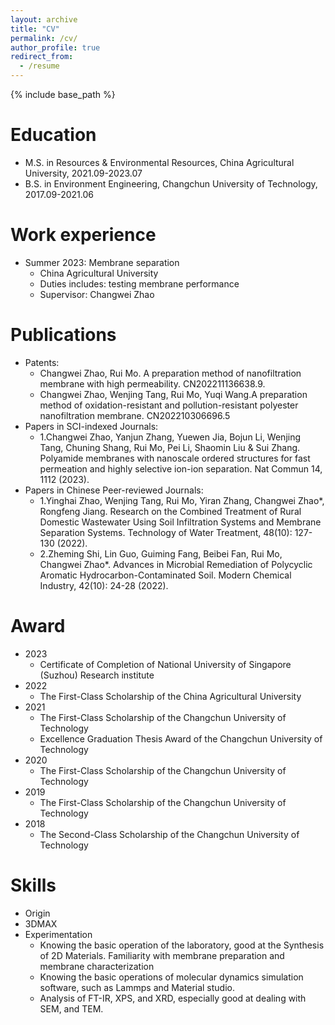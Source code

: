 ```yaml
---
layout: archive
title: "CV"
permalink: /cv/
author_profile: true
redirect_from:
  - /resume
---
```


{% include base_path %}

Education
======
* M.S. in Resources & Environmental Resources, China Agricultural University, 2021.09-2023.07
* B.S. in Environment Engineering, Changchun University of Technology, 2017.09-2021.06

Work experience
======
* Summer 2023: Membrane separation
  * China Agricultural University
  * Duties includes: testing membrane performance
  * Supervisor: Changwei Zhao

Publications
======
* Patents:
  * Changwei Zhao, Rui Mo. A preparation method of nanofiltration membrane with high permeability. CN202211136638.9.
  * Changwei Zhao, Wenjing Tang, Rui Mo, Yuqi Wang.A preparation method of oxidation-resistant and pollution-resistant polyester nanofiltration membrane. CN202210306696.5
* Papers in SCI-indexed Journals:
  * 1.Changwei Zhao, Yanjun Zhang, Yuewen Jia, Bojun Li, Wenjing Tang, Chuning Shang, Rui Mo, Pei Li, Shaomin Liu & Sui Zhang. 
  Polyamide membranes with nanoscale ordered structures for fast permeation and highly selective ion-ion separation. Nat Commun 14, 1112 (2023).
* Papers in Chinese Peer-reviewed Journals:
  * 1.Yinghai Zhao, Wenjing Tang, Rui Mo, Yiran Zhang, Changwei Zhao*, Rongfeng Jiang. Research on the Combined Treatment of Rural Domestic Wastewater Using Soil Infiltration Systems and Membrane Separation Systems. Technology of Water Treatment, 48(10): 127-130 (2022).
  * 2.Zheming Shi, Lin Guo, Guiming Fang, Beibei Fan, Rui Mo, Changwei Zhao*. Advances in Microbial Remediation of Polycyclic Aromatic Hydrocarbon-Contaminated Soil. Modern Chemical Industry, 42(10): 24-28 (2022).

Award
======
* 2023
  * Certificate of Completion of National University of Singapore (Suzhou) Research institute
* 2022
  * The First-Class Scholarship of the China Agricultural University
* 2021
  * The First-Class Scholarship of the Changchun University of Technology
  * Excellence Graduation Thesis Award of the Changchun University of Technology
* 2020
  * The First-Class Scholarship of the Changchun University of Technology
* 2019
  * The First-Class Scholarship of the Changchun University of Technology
* 2018
  * The Second-Class Scholarship of the Changchun University of Technology

Skills
======
* Origin
* 3DMAX
* Experimentation
  * Knowing the basic operation of the laboratory, good at the Synthesis of 2D Materials. Familiarity with membrane preparation and membrane characterization
  * Knowing the basic operations of molecular dynamics simulation software, such as Lammps and Material studio.
  * Analysis of FT-IR, XPS, and XRD, especially good at dealing with SEM, and TEM.